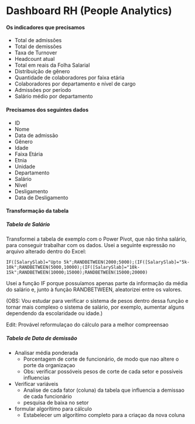 # Dashboard RH (People Analytics)

#### Os indicadores que precisamos

* Total de admissões
* Total de demissões
* Taxa de Turnover
* Headcount atual
* Total em reais da Folha Salarial
* Distribuição de gênero
* Quantidade de colaboradores por faixa etária
* Colaboradores por departamento e nível de cargo
* Admissões por período
* Salário médio por departamento

#### Precisamos dos seguintes dados

* ID
* Nome
* Data de admissão
* Gênero
* Idade
* Faixa Etária
* Etnia
* Unidade
* Departamento
* Salário
* Nível
* Desligamento
* Data de Desligamento

#### Transformação da tabela

##### Tabela de Salário

Transformei a tabela de exemplo com o Power Pivot, que não tinha salário, para conseguir trabalhar com os dados. Usei a seguinte expressão no arquivo alterado dentro do Excel:

```
IF([SalarySlab]="Upto 5k";RANDBETWEEN(2000;5000);(IF([SalarySlab]="5k-10k";RANDBETWEEN(5000,10000);(IF([SalarySlab]="10k-15k";RANDBETWEEN(10000;15000);RANDBETWEEN(15000;20000)
```

Usei a função IF porque possuíamos apenas parte da informação da média do salário e, junto à função RANDBETWEEN, aleatorizei entre os valores.

(OBS: Vou estudar para verificar o sistema de pesos dentro dessa função e tornar mais complexo o sistema de salário, por exemplo, aumentar alguns dependendo da escolaridade ou idade.)

Edit: Provável reformulaçao do cálculo para a melhor compreensao

##### Tabela de Data de demissão

- Analisar média ponderada
  - Porcentagem de corte de funcionário, de modo que nao altere o porte da organizaçao
  - Obs: verificar possóveis pesos de corte de cada setor e possíveis influencias
- Verificar variáveis
  - Analise de cada fator (coluna) da tabela que influencia a demissao de cada funcionário
  - pesquisa de baixa no setor
- formular algorítimo para cálculo
  - Estabelecer um algorítimo completo para a criaçao da nova coluna
